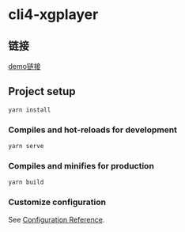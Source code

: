 # cli4-xgplayer

## 链接

[demo链接](https://yangyuezheng.top/xgplayer-demo/)

## Project setup
```
yarn install
```

### Compiles and hot-reloads for development
```
yarn serve
```

### Compiles and minifies for production
```
yarn build
```

### Customize configuration
See [Configuration Reference](https://cli.vuejs.org/config/).


